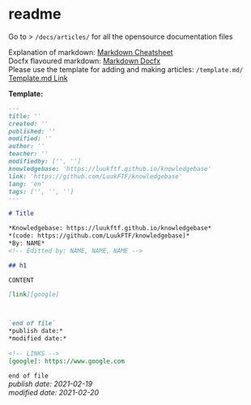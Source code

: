 # readme

Go to > `/docs/articles/` for all the opensource documentation files  

Explanation of markdown: [Markdown Cheatsheet][markdown-cheatsheet]  
Docfx flavoured markdown: [Markdown Docfx][markdown-docfx]  
Please use the template for adding and making articles: `/template.md/`   
[Template.md Link][article-template]

**Template:**
```md
---
title: ''
created: ''
published: ''
modified: ''
author: ''
teacher: ''
modifiedby: ['', '']
knowledgebase: 'https://luukftf.github.io/knowledgebase'
link: 'https://github.com/LuukFTF/knowledgebase'
lang: 'en'
tags: ['', '', '']
---

# Title

*Knowledgebase: https://luukftf.github.io/knowledgebase*  
*(code: https://github.com/LuukFTF/knowledgebase)*  
*By: NAME*
<!-- Editted by: NAME, NAME, NAME -->

## h1  

CONTENT  

[link][google]



`end of file`  
*publish date:*  
*modified date:*  
  
<!-- LINKS -->
[google]: https://www.google.com  
```



`end of file`  
*publish date: 2021-02-19*  
*modified date: 2021-02-20*  

<!-- LINKS -->
[markdown-cheatsheet]: https://github.com/adam-p/markdown-here/wiki/Markdown-Cheatsheet  
[markdown-docfx]: https://dotnet.github.io/docfx/spec/docfx_flavored_markdown  
[article-template]: https://github.com/LuukFTF/knowledgebase/blob/master/template.md  